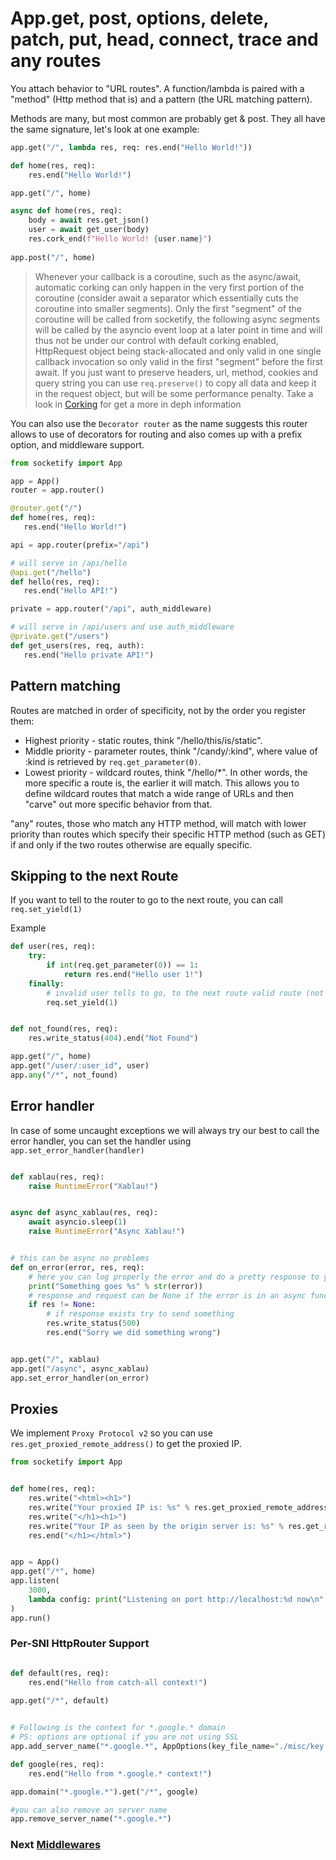 # App.get, post, options, delete, patch, put, head, connect, trace and any routes
You attach behavior to "URL routes". A function/lambda is paired with a "method" (Http method that is) and a pattern (the URL matching pattern).

Methods are many, but most common are probably get & post. They all have the same signature, let's look at one example:

```python
app.get("/", lambda res, req: res.end("Hello World!"))
```

```python
def home(res, req):
    res.end("Hello World!")

app.get("/", home)
```

```python
async def home(res, req):
    body = await res.get_json()
    user = await get_user(body)
    res.cork_end(f"Hello World! {user.name}")
    
app.post("/", home)
```
> Whenever your callback is a coroutine, such as the async/await, automatic corking can only happen in the very first portion of the coroutine (consider await a separator which essentially cuts the coroutine into smaller segments). Only the first "segment" of the coroutine will be called from socketify, the following async segments will be called by the asyncio event loop at a later point in time and will thus not be under our control with default corking enabled, HttpRequest object being stack-allocated and only valid in one single callback invocation so only valid in the first "segment" before the first await. If you just want to preserve headers, url, method, cookies and query string you can use `req.preserve()` to copy all data and keep it in the request object, but will be some performance penalty. Take a look in [Corking](corking.md) for get a more in deph information


You can also use the `Decorator router` as the name suggests this router allows to use of decorators for routing and also comes up with a prefix option, and middleware support.

```python
from socketify import App

app = App()
router = app.router()

@router.get("/")
def home(res, req):
   res.end("Hello World!")

api = app.router(prefix="/api")

# will serve in /api/hello
@api.get("/hello") 
def hello(res, req):
   res.end("Hello API!")

private = app.router("/api", auth_middleware)

# will serve in /api/users and use auth_middleware
@private.get("/users")
def get_users(res, req, auth):
   res.end("Hello private API!")
```

## Pattern matching
Routes are matched in order of specificity, not by the order you register them:

- Highest priority - static routes, think "/hello/this/is/static".
- Middle priority - parameter routes, think "/candy/:kind", where value of :kind is retrieved by `req.get_parameter(0)`.
- Lowest priority - wildcard routes, think "/hello/*".
In other words, the more specific a route is, the earlier it will match. This allows you to define wildcard routes that match a wide range of URLs and then "carve" out more specific behavior from that.

"any" routes, those who match any HTTP method, will match with lower priority than routes which specify their specific HTTP method (such as GET) if and only if the two routes otherwise are equally specific.

## Skipping to the next Route
If you want to tell to the router to go to the next route, you can call `req.set_yield(1)`

Example
```python
def user(res, req):
    try:
        if int(req.get_parameter(0)) == 1:
            return res.end("Hello user 1!")
    finally:
        # invalid user tells to go, to the next route valid route (not found)
        req.set_yield(1)


def not_found(res, req):
    res.write_status(404).end("Not Found")

app.get("/", home)
app.get("/user/:user_id", user)
app.any("/*", not_found)

```

## Error handler
In case of some uncaught exceptions we will always try our best to call the error handler, you can set the handler using `app.set_error_handler(handler)`

```python

def xablau(res, req):
    raise RuntimeError("Xablau!")


async def async_xablau(res, req):
    await asyncio.sleep(1)
    raise RuntimeError("Async Xablau!")


# this can be async no problems
def on_error(error, res, req):
    # here you can log properly the error and do a pretty response to your clients
    print("Something goes %s" % str(error))
    # response and request can be None if the error is in an async function
    if res != None:
        # if response exists try to send something
        res.write_status(500)
        res.end("Sorry we did something wrong")


app.get("/", xablau)
app.get("/async", async_xablau)
app.set_error_handler(on_error)
```

## Proxies

We implement `Proxy Protocol v2` so you can use `res.get_proxied_remote_address()` to get the proxied IP.

```python
from socketify import App


def home(res, req):
    res.write("<html><h1>")
    res.write("Your proxied IP is: %s" % res.get_proxied_remote_address())
    res.write("</h1><h1>")
    res.write("Your IP as seen by the origin server is: %s" % res.get_remote_address())
    res.end("</h1></html>")


app = App()
app.get("/*", home)
app.listen(
    3000,
    lambda config: print("Listening on port http://localhost:%d now\n" % config.port),
)
app.run()
```

### Per-SNI HttpRouter Support

```python

def default(res, req):
    res.end("Hello from catch-all context!")

app.get("/*", default)

  
# Following is the context for *.google.* domain 
# PS: options are optional if you are not using SSL
app.add_server_name("*.google.*", AppOptions(key_file_name="./misc/key.pem", cert_file_name="./misc/cert.pem", passphrase="1234"))

def google(res, req):
    res.end("Hello from *.google.* context!")

app.domain("*.google.*").get("/*", google)

#you can also remove an server name
app.remove_server_name("*.google.*")

```

### Next [Middlewares](middlewares.md)
